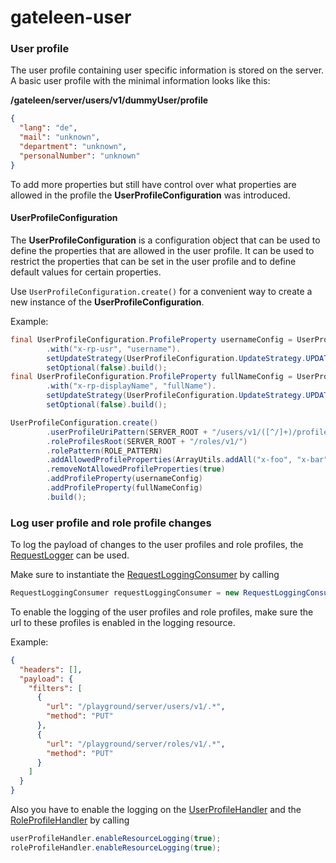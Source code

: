 # gateleen-user

### User profile
The user profile containing user specific information is stored on the server. A basic user profile with the minimal information looks like this:

**/gateleen/server/users/v1/dummyUser/profile**
```json
{
  "lang": "de",
  "mail": "unknown",
  "department": "unknown",
  "personalNumber": "unknown"
}
```
To add more properties but still have control over what properties are allowed in the profile the **UserProfileConfiguration** was introduced.

#### UserProfileConfiguration
The **UserProfileConfiguration** is a configuration object that can be used to define the properties that are allowed in the user profile. 
It can be used to restrict the properties that can be set in the user profile and to define default values for certain properties.

Use `UserProfileConfiguration.create()` for a convenient way to create a new instance of the **UserProfileConfiguration**.

Example:

```java
final UserProfileConfiguration.ProfileProperty usernameConfig = UserProfileConfiguration.ProfileProperty
        .with("x-rp-usr", "username").
        setUpdateStrategy(UserProfileConfiguration.UpdateStrategy.UPDATE_ONLY_IF_PROFILE_VALUE_IS_INVALID).
        setOptional(false).build();
final UserProfileConfiguration.ProfileProperty fullNameConfig = UserProfileConfiguration.ProfileProperty
        .with("x-rp-displayName", "fullName").
        setUpdateStrategy(UserProfileConfiguration.UpdateStrategy.UPDATE_ALWAYS).
        setOptional(false).build();

UserProfileConfiguration.create()
        .userProfileUriPattern(SERVER_ROOT + "/users/v1/([^/]+)/profile")
        .roleProfilesRoot(SERVER_ROOT + "/roles/v1/")
        .rolePattern(ROLE_PATTERN)
        .addAllowedProfileProperties(ArrayUtils.addAll("x-foo", "x-bar", "x-baz"))
        .removeNotAllowedProfileProperties(true)
        .addProfileProperty(usernameConfig)
        .addProfileProperty(fullNameConfig)
        .build();
```

### Log user profile and role profile changes
To log the payload of changes to the user profiles and role profiles, the [RequestLogger](../gateleen-core/src/main/java/org/swisspush/gateleen/core/logging/RequestLogger.java) can be used.

Make sure to instantiate the [RequestLoggingConsumer](../gateleen-logging/src/main/java/org/swisspush/gateleen/logging/RequestLoggingConsumer.java) by calling
                                                                                                  
```java
RequestLoggingConsumer requestLoggingConsumer = new RequestLoggingConsumer(vertx, loggingResourceManager);
```

To enable the logging of the user profiles and role profiles, make sure the url to these profiles is enabled in the logging resource.

Example:

```json
{
  "headers": [],
  "payload": {
    "filters": [
      {
        "url": "/playground/server/users/v1/.*",
        "method": "PUT"
      },
      {
        "url": "/playground/server/roles/v1/.*",
        "method": "PUT"
      }      
    ]
  }
}
```
Also you have to enable the logging on the [UserProfileHandler](src/main/java/org/swisspush/gateleen/user/UserProfileHandler.java) and the [RoleProfileHandler](src/main/java/org/swisspush/gateleen/user/RoleProfileHandler.java) by calling
```java
userProfileHandler.enableResourceLogging(true);
roleProfileHandler.enableResourceLogging(true);
```